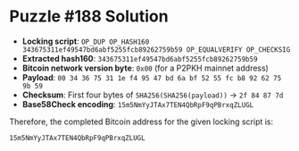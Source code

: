 # Puzzle #188 Solution

- **Locking script**: `OP_DUP OP_HASH160 343675311ef49547bd6abf5255fcb89262759b59 OP_EQUALVERIFY OP_CHECKSIG`
- **Extracted hash160**: `343675311ef49547bd6abf5255fcb89262759b59`
- **Bitcoin network version byte**: `0x00` (for a P2PKH mainnet address)
- **Payload**: `00 34 36 75 31 1e f4 95 47 bd 6a bf 52 55 fc b8 92 62 75 9b 59`
- **Checksum**: First four bytes of `SHA256(SHA256(payload))` → `2f 84 87 7d`
- **Base58Check encoding**: `15m5NmYyJTAx7TEN4QbRpF9qPBrxqZLUGL`

Therefore, the completed Bitcoin address for the given locking script is:

```
15m5NmYyJTAx7TEN4QbRpF9qPBrxqZLUGL
```

